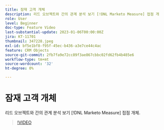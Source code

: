 ```yaml
---
title: 잠재 고객 개체
description: 리드 오브젝트와 간의 관계 분석 보기 [!DNL Marketo Measure] 접점 개체.
role: User
level: Beginner
doc-type: Feature Video
last-substantial-update: 2023-01-06T00:00:00Z
jira: KT-11701
thumbnail: 347228.jpeg
exl-id: bf5e1bf8-f95f-45ec-b436-a3e7ce44c4ac
feature: CRM Objects
source-git-commit: 2fb7fa9e72cc89f3ae867cbbc02fd62fb4b485e6
workflow-type: tm+mt
source-wordcount: '32'
ht-degree: 0%

---
```


# 잠재 고객 개체

리드 오브젝트와 간의 관계 분석 보기 [!DNL Marketo Measure] 접점 개체.

>[!VIDEO](https://video.tv.adobe.com/v/347228/?quality=12&learn=on)
